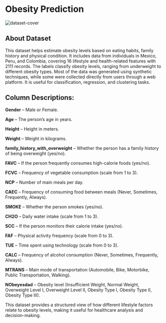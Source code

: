 # Obesity Prediction 
 
![dataset-cover](https://github.com/user-attachments/assets/1e4f6565-ca86-4aff-8c9d-2de1f121058e)


## About Dataset 
This dataset helps estimate obesity levels based on eating habits, family history and physical condition. It includes data from individuals in Mexico, Peru, and Colombia, covering 16 lifestyle and health-related features with 2111 records. The labels classify obesity levels, ranging from underweight to different obesity types.
Most of the data was generated using synthetic techniques, while some were collected directly from users through a web platform. It is useful for classification, regression, and clustering tasks.

## Column Descriptions:
**Gender** – Male or Female.

**Age** – The person’s age in years.

**Height** – Height in meters.

**Weight** – Weight in kilograms.

**family_history_with_overweight** – Whether the person has a family history of being overweight (yes/no).

**FAVC** – If the person frequently consumes high-calorie foods (yes/no).

**FCVC** – Frequency of vegetable consumption (scale from 1 to 3).

**NCP** – Number of main meals per day.

**CAEC** – Frequency of consuming food between meals (Never, Sometimes, Frequently, Always).

**SMOKE** – Whether the person smokes (yes/no).

**CH2O** – Daily water intake (scale from 1 to 3).

**SCC** – If the person monitors their calorie intake (yes/no).

**FAF** – Physical activity frequency (scale from 0 to 3).

**TUE** – Time spent using technology (scale from 0 to 3).

**CALC** – Frequency of alcohol consumption (Never, Sometimes, Frequently, Always).

**MTRANS** – Main mode of transportation (Automobile, Bike, Motorbike, Public Transportation, Walking).

**NObeyesdad** – Obesity level (Insufficient Weight, Normal Weight, Overweight Level I, Overweight Level II, Obesity Type I, Obesity Type II, Obesity Type III).



This dataset provides a structured view of how different lifestyle factors relate to obesity levels, making it useful for healthcare analysis and decision-making.
